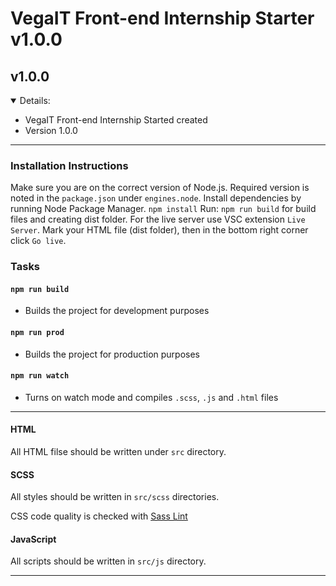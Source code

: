 # VegaIT Front-end Internship Starter v1.0.0

## v1.0.0
<details open>
<summary>Details:</summary>

- VegaIT Front-end Internship Started created
- Version 1.0.0

</details>

---

### Installation Instructions

Make sure you are on the correct version of Node.js. Required version is noted in the `package.json` under `engines.node`.
Install dependencies by running Node Package Manager. `npm install`
Run: `npm run build` for build files and creating dist folder.
For the live server use VSC extension `Live Server`. Mark your HTML file (dist folder), then in the bottom right corner click `Go live`.



### Tasks
#### `npm run build`
  - Builds the project for development purposes

#### `npm run prod`
  - Builds the project for production purposes

#### `npm run watch`
  - Turns on watch mode and compiles `.scss`, `.js` and `.html` files

---

#### HTML
All HTML filse should be written under `src` directory.

#### SCSS
All styles should be written in `src/scss` directories.

CSS code quality is checked with [Sass Lint](https://github.com/sasstools/sass-lint)

#### JavaScript
All scripts should be written in `src/js` directory.

---